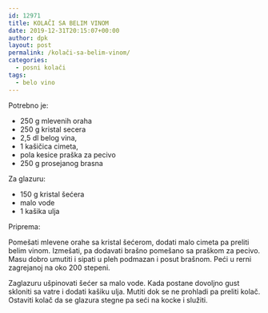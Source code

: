 ```yaml
---
id: 12971
title: KOLAČI SA BELIM VINOM 
date: 2019-12-31T20:15:07+00:00
author: dpk
layout: post
permalink: /kolači-sa-belim-vinom/
categories:
  - posni kolači
tags:
  - belo vino
---
```

Potrebno je: 

* 250 g mlevenih oraha
* 250 g kristal secera
* 2,5 dl belog vina, 
* 1 kašičica cimeta, 
* pola kesice praška za pecivo
* 250 g prosejanog brasna 

Za glazuru: 

* 150 g kristal šećera
* malo vode
* 1 kašika ulja 

Priprema: 

Pomešati mlevene orahe sa kristal šećerom, dodati malo cimeta pa preliti belim vinom. Izmešati, pa dodavati brašno pomešano sa praškom za pecivo. Masu dobro umutiti i sipati u pleh podmazan i posut brašnom. Peći u rerni zagrejanoj na oko 200 stepeni. 

Zaglazuru ušpinovati šećer sa malo vode. Kada postane dovoljno gust skloniti sa vatre i dodati kašiku ulja. Mutiti dok se ne prohladi pa preliti kolač. Ostaviti kolač da se glazura stegne pa seći na kocke i služiti.

